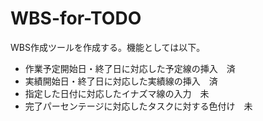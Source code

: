 # WBS-for-TODO

WBS作成ツールを作成する。機能としては以下。
- 作業予定開始日・終了日に対応した予定線の挿入　済
- 実績開始日・終了日に対応した実績線の挿入　済
- 指定した日付に対応したイナズマ線の入力　未
- 完了パーセンテージに対応したタスクに対する色付け　未
